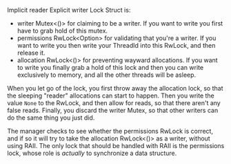 Implicit reader Explicit writer Lock
Struct is:
- writer Mutex<()> for claiming to be a writer. If you want to write you first have to
  grab hold of this mutex.
- permissions RwLock<Option<ThreadId>> for validating that you're a writer. If you
  want to write you then write your ThreadId into this RwLock, and then release it.
- allocation RwLock<()> for preventing wayward allocations. If you want to write
  you finally grab a hold of this lock and then you can write exclusively to memory,
  and all the other threads will be asleep.

When you let go of the lock, you first throw away the allocation lock, so that the
sleeping "reader" allocations can start to happen. Then you write the value
`None` to the RwLock, and then allow for reads, so that there aren't any false
reads. Finally, you discard the writer Mutex, so that other writers can do the
same thing you just did.

The manager checks to see whether the permissions RwLock is correct, and if so
it will try to take the allocation RwLock<()> as a writer, without using RAII.
The only lock that should be handled with RAII is the permissions lock, whose
role is *actually* to synchronize a data structure.

